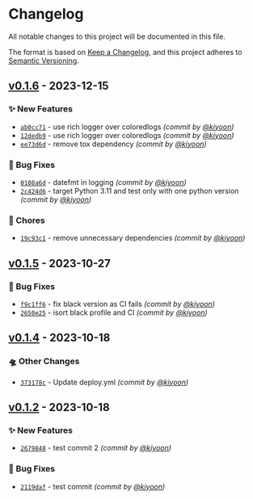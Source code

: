 # Changelog
All notable changes to this project will be documented in this file.

The format is based on [Keep a Changelog](https://keepachangelog.com/en/1.0.0/),
and this project adheres to [Semantic Versioning](https://semver.org/spec/v2.0.0.html).

## [v0.1.6] - 2023-12-15
### :sparkles: New Features
- [`ab0cc71`](https://github.com/Innerverz-AI/python-project-template-2023/commit/ab0cc7126f986636247914f2d1c4ef09ee063ec5) - use rich logger over coloredlogs *(commit by [@kiyoon](https://github.com/kiyoon))*
- [`12dedb9`](https://github.com/Innerverz-AI/python-project-template-2023/commit/12dedb9119ae1a85f18e04a912c609a1f37dc769) - use rich logger over coloredlogs *(commit by [@kiyoon](https://github.com/kiyoon))*
- [`ee73d6d`](https://github.com/Innerverz-AI/python-project-template-2023/commit/ee73d6d3b9544f701df9e8ae85507fdbb59bad48) - remove tox dependency *(commit by [@kiyoon](https://github.com/kiyoon))*

### :bug: Bug Fixes
- [`0108a6d`](https://github.com/Innerverz-AI/python-project-template-2023/commit/0108a6d8c590d52d99e0563b0366d778a31d1715) - datefmt in logging *(commit by [@kiyoon](https://github.com/kiyoon))*
- [`2c424d6`](https://github.com/Innerverz-AI/python-project-template-2023/commit/2c424d6dbc2003a369a647cd05974093bf15c529) - target Python 3.11 and test only with one python version *(commit by [@kiyoon](https://github.com/kiyoon))*

### :wrench: Chores
- [`19c93c1`](https://github.com/Innerverz-AI/python-project-template-2023/commit/19c93c16140694eb7f43503f69e9ec8908014c2d) - remove unnecessary dependencies *(commit by [@kiyoon](https://github.com/kiyoon))*


## [v0.1.5] - 2023-10-27
### :bug: Bug Fixes
- [`f9c1ff6`](https://github.com/Innerverz-AI/python-project-template-2023/commit/f9c1ff69732628a63b7ffc3ea4f6a30e16daf756) - fix black version as CI fails *(commit by [@kiyoon](https://github.com/kiyoon))*
- [`2650e25`](https://github.com/Innerverz-AI/python-project-template-2023/commit/2650e2590c8317643cfaa8cfc750e2777d71451a) - isort black profile and CI *(commit by [@kiyoon](https://github.com/kiyoon))*


## [v0.1.4] - 2023-10-18
### :flying_saucer: Other Changes
- [`373178c`](https://github.com/Innerverz-AI/python-project-template-2023/commit/373178cc71b4d49bc659b6a21e72596087e9b3cd) - Update deploy.yml *(commit by [@kiyoon](https://github.com/kiyoon))*


## [v0.1.2] - 2023-10-18
### :sparkles: New Features
- [`2679848`](https://github.com/Innerverz-AI/python-project-template-2023/commit/26798484f911606558e85334bac1a6f4dd9945d2) - test commit 2 *(commit by [@kiyoon](https://github.com/kiyoon))*

### :bug: Bug Fixes
- [`2119daf`](https://github.com/Innerverz-AI/python-project-template-2023/commit/2119daf492ae89d5ece94bcc4e7ed866854ac5c8) - test commit *(commit by [@kiyoon](https://github.com/kiyoon))*


[v0.1.2]: https://github.com/Innerverz-AI/python-project-template-2023/compare/v0.1.1...v0.1.2
[v0.1.4]: https://github.com/Innerverz-AI/python-project-template-2023/compare/v0.1.3...v0.1.4
[v0.1.5]: https://github.com/Innerverz-AI/python-project-template-2023/compare/v0.1.4...v0.1.5
[v0.1.6]: https://github.com/Innerverz-AI/python-project-template-2023/compare/v0.1.5...v0.1.6